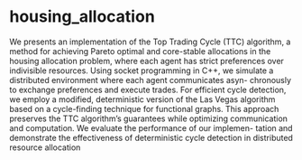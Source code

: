 # housing_allocation

We presents an implementation of the Top
Trading Cycle (TTC) algorithm, a method for achieving Pareto
optimal and core-stable allocations in the housing allocation
problem, where each agent has strict preferences over indivisible
resources. Using socket programming in C++, we simulate a
distributed environment where each agent communicates asyn-
chronously to exchange preferences and execute trades. For
efficient cycle detection, we employ a modified, deterministic
version of the Las Vegas algorithm based on a cycle-finding
technique for functional graphs. This approach preserves the
TTC algorithm’s guarantees while optimizing communication
and computation. We evaluate the performance of our implemen-
tation and demonstrate the effectiveness of deterministic cycle
detection in distributed resource allocation
